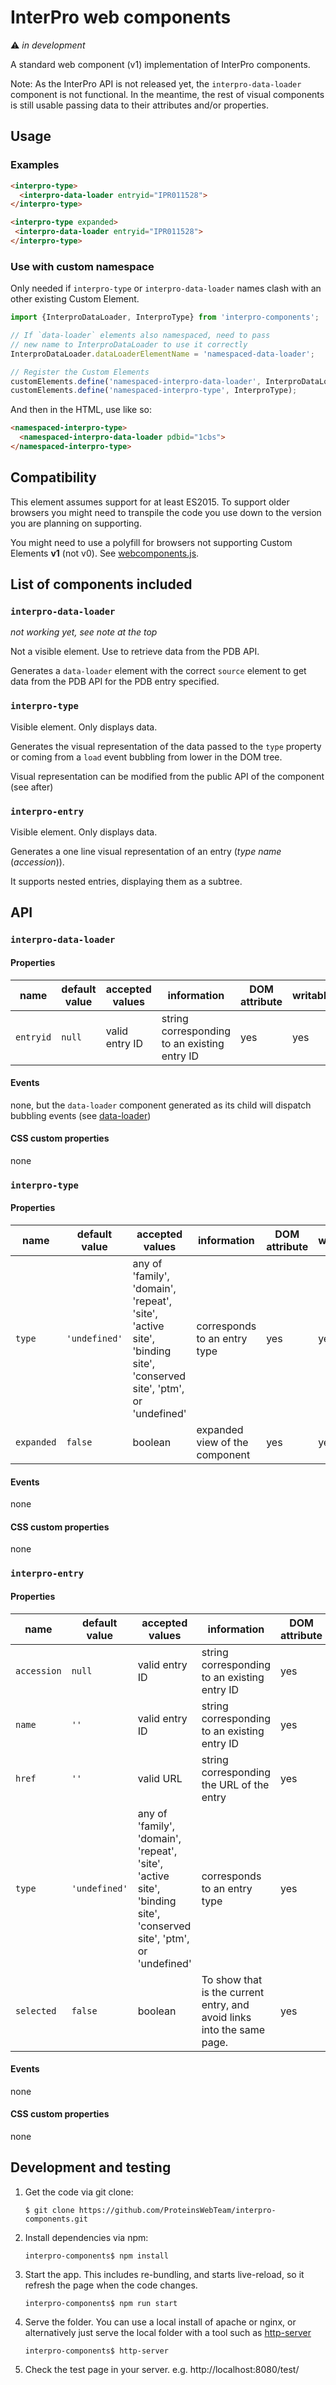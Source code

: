 InterPro web components
=======================

:warning:️ _in development_

A standard web component (v1) implementation of InterPro components.

Note: As the InterPro API is not released yet, the
`interpro-data-loader` component is not functional. In the meantime,
the rest of visual components is still usable passing data to their
attributes and/or properties.

## Usage

### Examples
```html
<interpro-type>
  <interpro-data-loader entryid="IPR011528">
</interpro-type>
```

```html
<interpro-type expanded>
 <interpro-data-loader entryid="IPR011528">
</interpro-type>
```

### Use with custom namespace

Only needed if `interpro-type` or `interpro-data-loader` names clash with an
other existing Custom Element.

```js
import {InterproDataLoader, InterproType} from 'interpro-components';

// If `data-loader` elements also namespaced, need to pass
// new name to InterproDataLoader to use it correctly
InterproDataLoader.dataLoaderElementName = 'namespaced-data-loader';

// Register the Custom Elements
customElements.define('namespaced-interpro-data-loader', InterproDataLoader);
customElements.define('namespaced-interpro-type', InterproType);
```

And then in the HTML, use like so:

```html
<namespaced-interpro-type>
  <namespaced-interpro-data-loader pdbid="1cbs">
</namespaced-interpro-type>
```

## Compatibility

This element assumes support for at least ES2015.
To support older browsers you might need to transpile the code you use
down to the version you are planning on supporting.

You might need to use a polyfill for browsers not supporting Custom
Elements **v1** (not v0).
See [webcomponents.js](https://github.com/webcomponents/webcomponentsjs).

## List of components included

### `interpro-data-loader`

_not working yet, see note at the top_

Not a visible element. Use to retrieve data from the PDB API.

Generates a `data-loader` element with the correct `source` element to
get data from the PDB API for the PDB entry specified.

### `interpro-type`

Visible element. Only displays data.

Generates the visual representation of the data passed to the `type`
property or coming from a `load` event bubbling from lower in the DOM
tree.

Visual representation can be modified from the public API of the
component (see after)

### `interpro-entry`

Visible element. Only displays data.

Generates a one line visual representation of an entry (_type_ _name_ (_accession_)).

It supports nested entries, displaying them as a subtree. 

## API

### `interpro-data-loader`

#### Properties

|name|default value|accepted values|information|DOM attribute|writable|
|----|-------------|---------------|-----------|-------------|--------|
|`entryid`|`null`|valid entry ID|string corresponding to an existing entry ID|yes|yes|

#### Events

none, but the `data-loader` component generated as its child will
dispatch bubbling events
(see [data-loader](https://github.com/aurel-l/data-loader))

#### CSS custom properties

none

### `interpro-type`

#### Properties

|name|default value|accepted values|information|DOM attribute|writable|
|----|-------------|---------------|-----------|-------------|--------|
|`type`|`'undefined'`|any of 'family', 'domain', 'repeat', 'site', 'active site', 'binding site', 'conserved site', 'ptm', or 'undefined'|corresponds to an entry type|yes|yes|
|`expanded`|`false`|boolean|expanded view of the component|yes|yes|

#### Events

none

#### CSS custom properties

none

### `interpro-entry`

#### Properties

|name|default value|accepted values|information|DOM attribute|writable|
|----|-------------|---------------|-----------|-------------|--------|
|`accession`|`null`|valid entry ID|string corresponding to an existing entry ID|yes|yes|
|`name`|`''`|valid entry ID|string corresponding to an existing entry ID|yes|yes|
|`href`|`''`|valid URL|string corresponding the URL of the entry|yes|yes|
|`type`|`'undefined'`|any of 'family', 'domain', 'repeat', 'site', 'active site', 'binding site', 'conserved site', 'ptm', or 'undefined'|corresponds to an entry type|yes|yes|
|`selected`|`false`|boolean|To show that is the current entry, and avoid links into the same page.|yes|yes|

#### Events

none

#### CSS custom properties

none

## Development and testing

1. Get the code via git clone:

   ```$ git clone https://github.com/ProteinsWebTeam/interpro-components.git```
2. Install dependencies via npm:

   ```interpro-components$ npm install```
3. Start the app. This includes re-bundling, and starts live-reload, so it refresh the page when the code changes.

   ```interpro-components$ npm run start```
4. Serve the folder. You can use a local install of apache or nginx, or alternatively just serve the local folder with a tool such as [http-server](https://www.npmjs.com/package/http-server)

   ```interpro-components$ http-server```

5. Check the test page in your server. e.g. http://localhost:8080/test/
